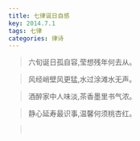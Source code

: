 ```yaml
---
title: 七律诞日自感
key: 2014.7.1
tags: 七律
categories: 律诗
---
```


<blockquote class="blockquote-center">六旬诞日孤自容,莹想残年何去从。
</blockquote>
<blockquote class="blockquote-center">风经峭壁风更猛,水过涂滩水无声。
</blockquote>
<blockquote class="blockquote-center">酒醉家中人味淡,茶香墨里书气浓。
</blockquote>
<blockquote class="blockquote-center">静心延寿最识事,温馨何须桃杏红。
</blockquote>
<blockquote class="blockquote-center"></br>
</blockquote>
